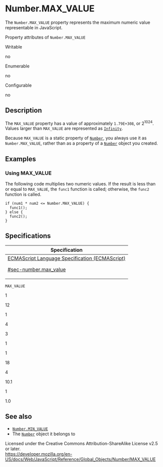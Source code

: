 # Number.MAX_VALUE

The `Number.MAX_VALUE` property represents the maximum numeric value representable in JavaScript.

Property attributes of `Number.MAX_VALUE`

Writable

no

Enumerable

no

Configurable

no

## Description

The `MAX_VALUE` property has a value of approximately `1.79E+308`, or 2<sup>1024</sup>. Values larger than `MAX_VALUE` are represented as [`Infinity`](../infinity).

Because `MAX_VALUE` is a static property of [`Number`](../number), you always use it as `Number.MAX_VALUE`, rather than as a property of a [`Number`](../number) object you created.

## Examples

### Using MAX_VALUE

The following code multiplies two numeric values. If the result is less than or equal to `MAX_VALUE`, the `func1` function is called; otherwise, the `func2` function is called.

    if (num1 * num2 <= Number.MAX_VALUE) {
      func1();
    } else {
      func2();
    }

## Specifications

<table><thead><tr class="header"><th>Specification</th></tr></thead><tbody><tr class="odd"><td><a href="https://tc39.es/ecma262/#sec-number.max_value">ECMAScript Language Specification (ECMAScript) 
<br/>

<span class="small">#sec-number.max_value</span></a></td></tr></tbody></table>

`MAX_VALUE`

1

12

1

4

3

1

1

18

4

10.1

1

1.0

## See also

-   [`Number.MIN_VALUE`](min_value)
-   The [`Number`](../number) object it belongs to

 
Licensed under the Creative Commons Attribution-ShareAlike License v2.5 or later.  
<a href="https://developer.mozilla.org/en-US/docs/Web/JavaScript/Reference/Global_Objects/Number/MAX_VALUE" class="_attribution-link">https://developer.mozilla.org/en-US/docs/Web/JavaScript/Reference/Global_Objects/Number/MAX_VALUE</a>
